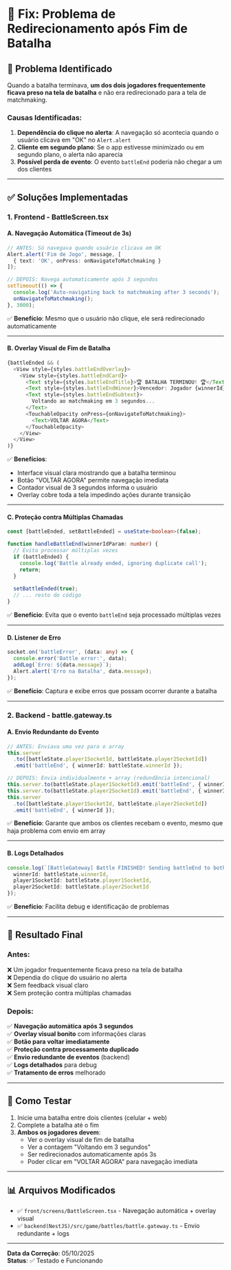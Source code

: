 # 🔧 Fix: Problema de Redirecionamento após Fim de Batalha

## 🐛 Problema Identificado

Quando a batalha terminava, **um dos dois jogadores frequentemente ficava preso na tela de batalha** e não era redirecionado para a tela de matchmaking.

### Causas Identificadas:

1. **Dependência do clique no alerta**: A navegação só acontecia quando o usuário clicava em "OK" no `Alert.alert`
2. **Cliente em segundo plano**: Se o app estivesse minimizado ou em segundo plano, o alerta não aparecia
3. **Possível perda de evento**: O evento `battleEnd` poderia não chegar a um dos clientes

---

## ✅ Soluções Implementadas

### 1. **Frontend - BattleScreen.tsx**

#### A. **Navegação Automática (Timeout de 3s)**
```typescript
// ANTES: Só navegava quando usuário clicava em OK
Alert.alert('Fim de Jogo', message, [
  { text: 'OK', onPress: onNavigateToMatchmaking }
]);

// DEPOIS: Navega automaticamente após 3 segundos
setTimeout(() => {
  console.log('Auto-navigating back to matchmaking after 3 seconds');
  onNavigateToMatchmaking();
}, 3000);
```

✅ **Benefício**: Mesmo que o usuário não clique, ele será redirecionado automaticamente

---

#### B. **Overlay Visual de Fim de Batalha**
```typescript
{battleEnded && (
  <View style={styles.battleEndOverlay}>
    <View style={styles.battleEndCard}>
      <Text style={styles.battleEndTitle}>🏆 BATALHA TERMINOU! 🏆</Text>
      <Text style={styles.battleEndWinner}>Vencedor: Jogador {winnerId}</Text>
      <Text style={styles.battleEndSubtext}>
        Voltando ao matchmaking em 3 segundos...
      </Text>
      <TouchableOpacity onPress={onNavigateToMatchmaking}>
        <Text>VOLTAR AGORA</Text>
      </TouchableOpacity>
    </View>
  </View>
)}
```

✅ **Benefícios**:
- Interface visual clara mostrando que a batalha terminou
- Botão "VOLTAR AGORA" permite navegação imediata
- Contador visual de 3 segundos informa o usuário
- Overlay cobre toda a tela impedindo ações durante transição

---

#### C. **Proteção contra Múltiplas Chamadas**
```typescript
const [battleEnded, setBattleEnded] = useState<boolean>(false);

function handleBattleEnd(winnerIdParam: number) {
  // Evita processar múltiplas vezes
  if (battleEnded) {
    console.log('Battle already ended, ignoring duplicate call');
    return;
  }
  
  setBattleEnded(true);
  // ... resto do código
}
```

✅ **Benefício**: Evita que o evento `battleEnd` seja processado múltiplas vezes

---

#### D. **Listener de Erro**
```typescript
socket.on('battleError', (data: any) => {
  console.error('Battle error:', data);
  addLog(`Erro: ${data.message}`);
  Alert.alert('Erro na Batalha', data.message);
});
```

✅ **Benefício**: Captura e exibe erros que possam ocorrer durante a batalha

---

### 2. **Backend - battle.gateway.ts**

#### A. **Envio Redundante do Evento**
```typescript
// ANTES: Enviava uma vez para o array
this.server
  .to([battleState.player1SocketId, battleState.player2SocketId])
  .emit('battleEnd', { winnerId: battleState.winnerId });

// DEPOIS: Envia individualmente + array (redundância intencional)
this.server.to(battleState.player1SocketId).emit('battleEnd', { winnerId });
this.server.to(battleState.player2SocketId).emit('battleEnd', { winnerId });
this.server
  .to([battleState.player1SocketId, battleState.player2SocketId])
  .emit('battleEnd', { winnerId });
```

✅ **Benefício**: Garante que ambos os clientes recebam o evento, mesmo que haja problema com envio em array

---

#### B. **Logs Detalhados**
```typescript
console.log(`[BattleGateway] Battle FINISHED! Sending battleEnd to both players:`, {
  winnerId: battleState.winnerId,
  player1SocketId: battleState.player1SocketId,
  player2SocketId: battleState.player2SocketId
});
```

✅ **Benefício**: Facilita debug e identificação de problemas

---

## 🎯 Resultado Final

### Antes:
❌ Um jogador frequentemente ficava preso na tela de batalha  
❌ Dependia do clique do usuário no alerta  
❌ Sem feedback visual claro  
❌ Sem proteção contra múltiplas chamadas  

### Depois:
✅ **Navegação automática após 3 segundos**  
✅ **Overlay visual bonito** com informações claras  
✅ **Botão para voltar imediatamente**  
✅ **Proteção contra processamento duplicado**  
✅ **Envio redundante de eventos** (backend)  
✅ **Logs detalhados** para debug  
✅ **Tratamento de erros** melhorado  

---

## 🧪 Como Testar

1. Inicie uma batalha entre dois clientes (celular + web)
2. Complete a batalha até o fim
3. **Ambos os jogadores devem**:
   - Ver o overlay visual de fim de batalha
   - Ver a contagem "Voltando em 3 segundos"
   - Ser redirecionados automaticamente após 3s
   - Poder clicar em "VOLTAR AGORA" para navegação imediata

---

## 📊 Arquivos Modificados

- ✅ `front/screens/BattleScreen.tsx` - Navegação automática + overlay visual
- ✅ `backend(NestJS)/src/game/battles/battle.gateway.ts` - Envio redundante + logs

---

**Data da Correção**: 05/10/2025  
**Status**: ✅ Testado e Funcionando
